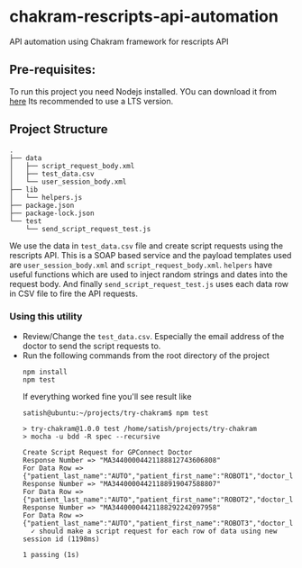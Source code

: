 # chakram-rescripts-api-automation
API automation using Chakram framework for rescripts API

## Pre-requisites:
To run this project you need Nodejs installed. YOu can download it from [here](https://nodejs.org/en/download/current/) 
Its recommended to use a LTS version.

## Project Structure
```
.
├── data
│   ├── script_request_body.xml
│   ├── test_data.csv
│   └── user_session_body.xml
├── lib
│   └── helpers.js
├── package.json
├── package-lock.json
└── test
    └── send_script_request_test.js
```
We use the data in `test_data.csv` file and create script requests using the rescripts API.
This is a SOAP based service and the payload templates used are `user_session_body.xml` and `script_request_body.xml`.
`helpers` have useful functions which are used to inject random strings and dates into the request body.
And finally `send_script_request_test.js` uses each data row in CSV file to fire the API requests.

### Using this utility

- Review/Change the `test_data.csv`. Especially the email address of the doctor to send the script requests to.
- Run  the following commands from the root directory of the project
  ```
  npm install 
  npm test
  ```
  If everything worked fine you'll see result like 
  ```
  satish@ubuntu:~/projects/try-chakram$ npm test

  > try-chakram@1.0.0 test /home/satish/projects/try-chakram
  > mocha -u bdd -R spec --recursive

  Create Script Request for GPConnect Doctor
  Response Number => "MA34400004421188812743606808"
  For Data Row => {"patient_last_name":"AUTO","patient_first_name":"ROBOT1","doctor_lastname":"AUTO","doctor_firstname":"DOCTOR1","doctor_email":"robot@medadvisor.com.au","drug_name":"NORSPAN^EAN^8866P^BUPRENORPHINE^PBS","dispense_date":"20180828000000+1000","script_date":"20180802000000+1000","pharmacy_id":"MA347","drug_type":"N^N^N^^4N^Y"}
  Response Number => "MA34400004421188919047588807"
  For Data Row => {"patient_last_name":"AUTO","patient_first_name":"ROBOT2","doctor_lastname":"AUTO","doctor_firstname":"DOCTOR2","doctor_email":"robot@medadvisor.com.au","drug_name":"NORSPAN^EAN^8866P^BUPRENORPHINE^PBS","dispense_date":"20180828000000+1000","script_date":"20180802000000+1000","pharmacy_id":"MA347","drug_type":"N^N^N^^4^Y"}
  Response Number => "MA34400004421188292242097958"
  For Data Row => {"patient_last_name":"AUTO","patient_first_name":"ROBOT3","doctor_lastname":"AUTO","doctor_firstname":"DOCTOR3","doctor_email":"robot@medadvisor.com.au","drug_name":"NORSPAN^EAN^8866P^BUPRENORPHINE^PBS","dispense_date":"20180906000000+1000","script_date":"20180906000000+1000","pharmacy_id":"MA344","drug_type":"N^N^N^^4^Y"}
    ✓ should make a script request for each row of data using new session id (1198ms)

  1 passing (1s)
  ```
